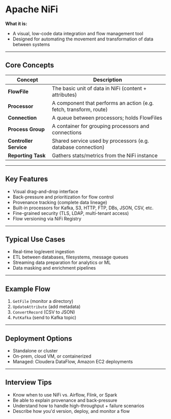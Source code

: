 # Apache NiFi

**What it is:**
- A visual, low-code data integration and flow management tool
- Designed for automating the movement and transformation of data between systems

---

## Core Concepts

| Concept        | Description |
|----------------|-------------|
| **FlowFile**   | The basic unit of data in NiFi (content + attributes) |
| **Processor**  | A component that performs an action (e.g. fetch, transform, route) |
| **Connection** | A queue between processors; holds FlowFiles |
| **Process Group** | A container for grouping processors and connections |
| **Controller Service** | Shared service used by processors (e.g. database connection) |
| **Reporting Task** | Gathers stats/metrics from the NiFi instance |

---

## Key Features

- Visual drag-and-drop interface
- Back-pressure and prioritization for flow control
- Provenance tracking (complete data lineage)
- Built-in processors for Kafka, S3, HTTP, FTP, DBs, JSON, CSV, etc.
- Fine-grained security (TLS, LDAP, multi-tenant access)
- Flow versioning via NiFi Registry

---

## Typical Use Cases

- Real-time log/event ingestion
- ETL between databases, filesystems, message queues
- Streaming data preparation for analytics or ML
- Data masking and enrichment pipelines

---

## Example Flow
1. `GetFile` (monitor a directory)
2. `UpdateAttribute` (add metadata)
3. `ConvertRecord` (CSV to JSON)
4. `PutKafka` (send to Kafka topic)

---

## Deployment Options
- Standalone or cluster
- On-prem, cloud VM, or containerized
- Managed: Cloudera DataFlow, Amazon EC2 deployments

---

## Interview Tips
- Know when to use NiFi vs. Airflow, Flink, or Spark
- Be able to explain provenance and back-pressure
- Understand how to handle high-throughput + failure scenarios
- Describe how you'd version, deploy, and monitor a flow
